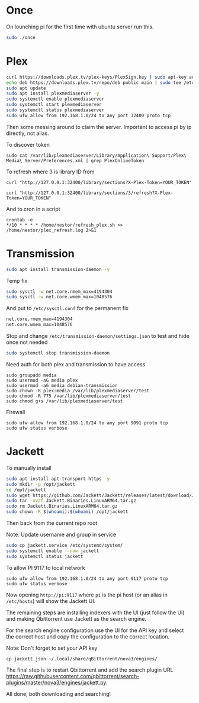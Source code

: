 # Once

On lounching pi for the first time with ubuntu server run this.

```bash
sudo ./once
```

# Plex

```bash
curl https://downloads.plex.tv/plex-keys/PlexSign.key | sudo apt-key add -
echo deb https://downloads.plex.tv/repo/deb public main | sudo tee /etc/apt/sources.list.d/plexmediaserver.list
sudo apt update
sudo apt install plexmediaserver -y
sudo systemctl enable plexmediaserver
sudo systemctl start plexmediaserver
sudo systemctl status plexmediaserver
sudo ufw allow from 192.168.1.0/24 to any port 32400 proto tcp
```

Then some messing around to claim the server. Important to access pi by ip directly, not alias.

To discover token

```
sudo cat /var/lib/plexmediaserver/Library/Application\ Support/Plex\ Media\ Server/Preferences.xml | grep PlexOnlineToken
```

To refresh where 3 is library ID from

```
curl "http://127.0.0.1:32400/library/sections?X-Plex-Token=YOUR_TOKEN"
```

```
curl "http://127.0.0.1:32400/library/sections/3/refresh?X-Plex-Token=YOUR_TOKEN"
```

And to cron in a script

```
crontab -e
*/10 * * * * /home/nestor/refresh_plex.sh >> /home/nestor/plex_refresh.log 2>&1
```

# Transmission

```bash
sudo apt install transmission-daemon -y
```

Temp fix

```bash
sudo sysctl -w net.core.rmem_max=4194304
sudo sysctl -w net.core.wmem_max=1048576
```

And put to `/etc/sysctl.conf` for the permanent fix

```bash
net.core.rmem_max=4194304
net.core.wmem_max=1048576
```


Stop and change `/etc/transmission-daemon/settings.json` to test and hide once not needed

```bash
sudo systemctl stop transmission-daemon
```

Need auth for both plex and transmission to have access

```
sudo groupadd media
sudo usermod -aG media plex
sudo usermod -aG media debian-transmission
sudo chown -R plex:media /var/lib/plexmediaserver/test
sudo chmod -R 775 /var/lib/plexmediaserver/test
sudo chmod g+s /var/lib/plexmediaserver/test
```

Firewall

```
sudo ufw allow from 192.168.1.0/24 to any port 9091 proto tcp
sudo ufw status verbose
```

# Jackett

To manually install

```bash
sudo apt install apt-transport-https -y
sudo mkdir -p /opt/jackett
cd /opt/jackett
sudo wget https://github.com/Jackett/Jackett/releases/latest/download/Jackett.Binaries.LinuxARM64.tar.gz
sudo tar -xvzf Jackett.Binaries.LinuxARM64.tar.gz
sudo rm Jackett.Binaries.LinuxARM64.tar.gz
sudo chown -R $(whoami):$(whoami) /opt/jackett
```

Then back from the current repo root

Note: Update username and group in service

```bash
sudo cp jackett.service /etc/systemd/system/
sudo systemctl enable --now jackett
sudo systemctl status jackett
```

To allow PI 9117 to local network

```
sudo ufw allow from 192.168.1.0/24 to any port 9117 proto tcp
sudo ufw status verbose
```

Now opening `http://pi:9117` where `pi` is the pi host (or an alias in `/etc/hosts`) will show the Jackett UI.

The remaining steps are installing indexers with the UI (just follow the UI) and making Qbittorrent use Jackett as the search engine.

For the search engine configuration use the UI for the API key and select the correct host and copy the configuration to the correct location.

Note: Don't forget to set your API key

```
cp jackett.json ~/.local/share/qBittorrent/nova3/engines/
```

The final step is to restart Qbittorrent and add the search plugin URL https://raw.githubusercontent.com/qbittorrent/search-plugins/master/nova3/engines/jackett.py.

All done, both downloading and searching!
